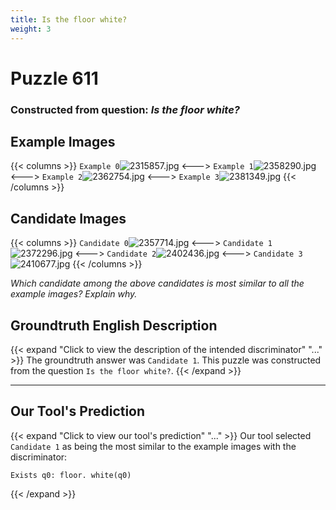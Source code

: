 ```yaml
---
title: Is the floor white?
weight: 3
---
```


# Puzzle 611
### Constructed from question: _Is the floor white?_


## Example Images
{{< columns >}}
`Example 0`![2315857.jpg](/gqa_images/2315857.jpg)
<--->
`Example 1`![2358290.jpg](/gqa_images/2358290.jpg)
<--->
`Example 2`![2362754.jpg](/gqa_images/2362754.jpg)
<--->
`Example 3`![2381349.jpg](/gqa_images/2381349.jpg)
{{< /columns >}}

## Candidate Images
{{< columns >}}
`Candidate 0`![2357714.jpg](/gqa_images/2357714.jpg)
<--->
`Candidate 1`![2372296.jpg](/gqa_images/2372296.jpg)
<--->
`Candidate 2`![2402436.jpg](/gqa_images/2402436.jpg)
<--->
`Candidate 3`![2410677.jpg](/gqa_images/2410677.jpg)
{{< /columns >}}

*Which candidate among the above candidates is most similar to all the example images? Explain why.*

## Groundtruth English Description

{{< expand "Click to view the description of the intended discriminator" "..." >}}
The groundtruth answer was `Candidate 1`. This puzzle was constructed from the question `Is the floor white?`.
{{< /expand >}}

---

## Our Tool's Prediction

{{< expand "Click to view our tool's prediction" "..." >}}
Our tool selected `Candidate 1` as being the most similar to the example images with the discriminator:
```plaintext
Exists q0: floor. white(q0)
```
{{< /expand >}}
